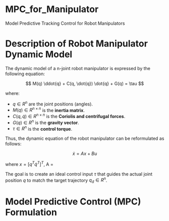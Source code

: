 # MPC_for_Manipulator
Model Predictive Tracking Control for Robot Manipulators

# Description of Robot Manipulator Dynamic Model
The dynamic model of a n-joint robot manipulator is expressed by the following equation:

$$
M(q) \ddot{q} + C(q, \dot{q}) \dot{q} + G(q) = \tau
$$

where:  
- $q \in R^n$ are the joint positions (angles).  
- $M(q) \in R^{n \times n}$ is the **inertia matrix**.  
- $C(q, \dot{q}) \in R^{n \times n}$  is the **Coriolis and centrifugal forces**.  
- $G(q) \in R^{n}$ is the **gravity vector**.  
- $\tau \in R^{n}$ is the **control torque**.  

Thus, the dynamic equation of the robot manipulator can be reformulated as follows:

$$
\dot{x} = Ax + Bu
$$

where $x =  [q^T \dot{q}^T]^T$, A = 

The goal is to create an ideal control input $\tau$ that guides the actual joint position $q$ to match the target trajectory $q_d \in R^n$.

# Model Predictive Control (MPC) Formulation

